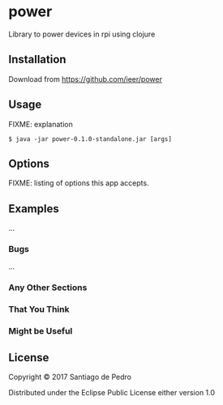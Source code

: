 # power

Library to power devices in rpi using clojure

## Installation

Download from https://github.com/ieer/power

## Usage

FIXME: explanation

    $ java -jar power-0.1.0-standalone.jar [args]

## Options

FIXME: listing of options this app accepts.

## Examples

...

### Bugs

...

### Any Other Sections
### That You Think
### Might be Useful

## License

Copyright © 2017 Santiago de Pedro

Distributed under the Eclipse Public License either version 1.0
